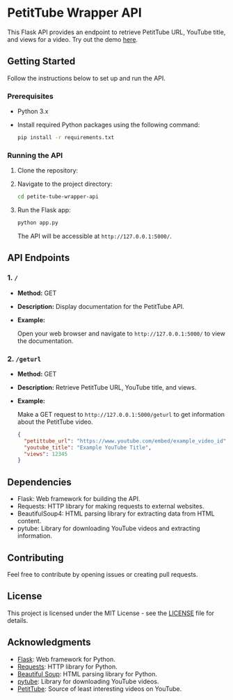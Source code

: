 # PetitTube Wrapper API

This Flask API provides an endpoint to retrieve PetitTube URL, YouTube title, and views for a video. Try out the demo [here](https://petitetubewrapperapi.mochirondesu.repl.co/).

## Getting Started

Follow the instructions below to set up and run the API.

### Prerequisites

- Python 3.x
- Install required Python packages using the following command:

  ```bash
  pip install -r requirements.txt
  ```

### Running the API

1. Clone the repository:


2. Navigate to the project directory:

   ```bash
   cd petite-tube-wrapper-api
   ```

3. Run the Flask app:

   ```bash
   python app.py
   ```

   The API will be accessible at `http://127.0.0.1:5000/`.

## API Endpoints

### 1. `/`

- **Method:** GET
- **Description:** Display documentation for the PetitTube API.
- **Example:**

  Open your web browser and navigate to `http://127.0.0.1:5000/` to view the documentation.

### 2. `/geturl`

- **Method:** GET
- **Description:** Retrieve PetitTube URL, YouTube title, and views.
- **Example:**

  Make a GET request to `http://127.0.0.1:5000/geturl` to get information about the PetitTube video.

  ```json
  {
    "petittube_url": "https://www.youtube.com/embed/example_video_id",
    "youtube_title": "Example YouTube Title",
    "views": 12345
  }
  ```

## Dependencies

- Flask: Web framework for building the API.
- Requests: HTTP library for making requests to external websites.
- BeautifulSoup4: HTML parsing library for extracting data from HTML content.
- pytube: Library for downloading YouTube videos and extracting information.

## Contributing

Feel free to contribute by opening issues or creating pull requests.

## License

This project is licensed under the MIT License - see the [LICENSE](LICENSE) file for details.

## Acknowledgments

- [Flask](https://flask.palletsprojects.com/): Web framework for Python.
- [Requests](https://docs.python-requests.org/en/master/): HTTP library for Python.
- [Beautiful Soup](https://www.crummy.com/software/BeautifulSoup/bs4/doc/): HTML parsing library for Python.
- [pytube](https://github.com/pytube/pytube): Library for downloading YouTube videos.
- [PetitTube](https://petittube.com/index.php): Source of least interesting videos on YouTube.
